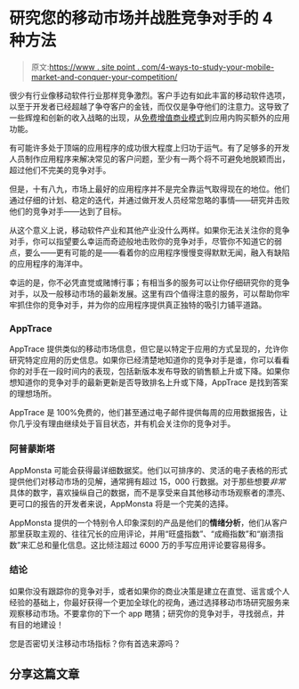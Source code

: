 # 研究您的移动市场并战胜竞争对手的 4 种方法

> 原文:[https://www . site point . com/4-ways-to-study-your-mobile-market-and-conquer-your-competition/](https://www.sitepoint.com/4-ways-to-study-your-mobile-market-and-conquer-your-competition/)

很少有行业像移动软件行业那样竞争激烈。客户手边有如此丰富的移动软件选项，以至于开发者已经超越了争夺客户的金钱，而仅仅是争夺他们的注意力。这导致了一些辉煌和创新的收入战略的出现，从[免费增值商业模式](https://www.sitepoint.com/should-your-next-app-follow-a-freemium-business-model/ "Should Your Next App Follow A Freemium Business Model?")到应用内购买额外的应用功能。

有可能许多处于顶端的应用程序的成功很大程度上归功于运气。有了足够多的开发人员制作应用程序来解决常见的客户问题，至少有一两个将不可避免地脱颖而出，超过他们不完美的竞争对手。

但是，十有八九，市场上最好的应用程序并不是完全靠运气取得现在的地位。他们通过仔细的计划、稳定的迭代，并通过做开发人员经常忽略的事情——研究并击败他们的竞争对手——达到了目标。

从这个意义上说，移动软件产业和其他产业没什么两样。如果你无法关注你的竞争对手，你可以指望要么幸运而奇迹般地击败你的竞争对手，尽管你不知道它的弱点，要么——更有可能的是——看着你的应用程序慢慢变得默默无闻，融入有缺陷的应用程序的海洋中。

幸运的是，你不必凭直觉或赌博行事；有相当多的服务可以让你仔细研究你的竞争对手，以及一般移动市场的最新发展。这里有四个值得注意的服务，可以帮助你牢牢抓住你的竞争对手，并为你的应用程序提供真正独特的吸引力铺平道路。

### AppTrace

AppTrace 提供类似的移动市场信息，但它是以特定于应用的方式呈现的，允许你研究特定应用的历史信息。如果你已经清楚地知道你的竞争对手是谁，你可以看看你的对手在一段时间内的表现，包括新版本发布导致的销售额上升或下降。如果你想知道你的竞争对手的最新更新是否导致排名上升或下降，AppTrace 是找到答案的理想场所。

AppTrace 是 100%免费的，他们甚至通过电子邮件提供每周的应用数据报告，让你几乎没有理由继续处于盲目状态，并有机会关注你的竞争对手。

### 阿普蒙斯塔

AppMonsta 可能会获得最详细数据奖。他们以可排序的、灵活的电子表格的形式提供他们对移动市场的见解，通常拥有超过 15，000 行数据。对于那些想要*非常*具体的数字，喜欢操纵自己的数据，而不是享受来自其他移动市场观察者的漂亮、更可口的报告的开发者来说，AppMonsta 将是一个完美的选择。

AppMonsta 提供的一个特别令人印象深刻的产品是他们的**情绪分析**，他们从客户那里获取主观的、往往冗长的应用评论，并用“旺盛指数”、“成瘾指数”和“崩溃指数”来汇总和量化信息。这比倾注超过 6000 万的手写应用评论要容易得多。

### 结论

如果你没有跟踪你的竞争对手，或者如果你的商业决策是建立在直觉、谣言或个人经验的基础上，你最好获得一个更加全球化的视角，通过选择移动市场研究服务来观察移动市场。不要拿你的下一个 app 瞎猜；研究你的竞争对手，寻找弱点，并有目的地建设！

您是否密切关注移动市场指标？你有首选来源吗？

## 分享这篇文章